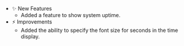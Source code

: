 -   ✨ New Features
    -   Added a feature to show system uptime.
-   ⚡️ Improvements
    -   Added the ability to specify the font size for seconds in the time display.

